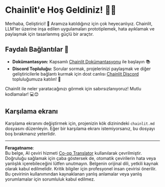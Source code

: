 <!--
CO_OP_TRANSLATOR_METADATA:
{
  "original_hash": "c49526c7abc56b0b5f1e835c1739f18e",
  "translation_date": "2025-08-29T13:37:46+00:00",
  "source_file": "11-agentic-protocols/code_samples/github-mcp/chainlit.md",
  "language_code": "tr"
}
-->
# Chainlit'e Hoş Geldiniz! 🚀🤖

Merhaba, Geliştirici! 👋 Aramıza katıldığınız için çok heyecanlıyız. Chainlit, LLM'ler üzerine inşa edilen uygulamaları prototiplemek, hata ayıklamak ve paylaşmak için tasarlanmış güçlü bir araçtır.

## Faydalı Bağlantılar 🔗

- **Dokümantasyon:** Kapsamlı [Chainlit Dokümantasyonu](https://docs.chainlit.io) ile başlayın 📚
- **Discord Topluluğu:** Sorular sormak, projelerinizi paylaşmak ve diğer geliştiricilerle bağlantı kurmak için dost canlısı [Chainlit Discord](https://discord.gg/k73SQ3FyUh) topluluğumuza katılın! 💬

Chainlit ile neler yaratacağınızı görmek için sabırsızlanıyoruz! Mutlu kodlamalar! 💻😊

## Karşılama ekranı

Karşılama ekranını değiştirmek için, projenizin kök dizinindeki `chainlit.md` dosyasını düzenleyin. Eğer bir karşılama ekranı istemiyorsanız, bu dosyayı boş bırakmanız yeterlidir.

---

**Feragatname**:  
Bu belge, AI çeviri hizmeti [Co-op Translator](https://github.com/Azure/co-op-translator) kullanılarak çevrilmiştir. Doğruluğu sağlamak için çaba göstersek de, otomatik çevirilerin hata veya yanlışlık içerebileceğini lütfen unutmayın. Belgenin orijinal dili, yetkili kaynak olarak kabul edilmelidir. Kritik bilgiler için profesyonel insan çevirisi önerilir. Bu çevirinin kullanımından kaynaklanan yanlış anlamalar veya yanlış yorumlamalar için sorumluluk kabul edilmez.